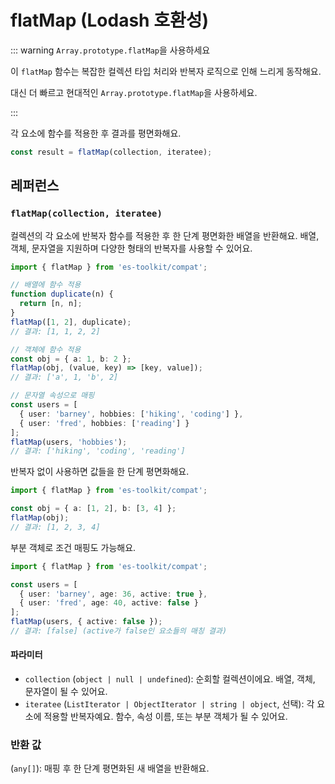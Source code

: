 # flatMap (Lodash 호환성)

::: warning `Array.prototype.flatMap`을 사용하세요

이 `flatMap` 함수는 복잡한 컬렉션 타입 처리와 반복자 로직으로 인해 느리게 동작해요.

대신 더 빠르고 현대적인 `Array.prototype.flatMap`을 사용하세요.

:::

각 요소에 함수를 적용한 후 결과를 평면화해요.

```typescript
const result = flatMap(collection, iteratee);
```

## 레퍼런스

### `flatMap(collection, iteratee)`

컬렉션의 각 요소에 반복자 함수를 적용한 후 한 단계 평면화한 배열을 반환해요. 배열, 객체, 문자열을 지원하며 다양한 형태의 반복자를 사용할 수 있어요.

```typescript
import { flatMap } from 'es-toolkit/compat';

// 배열에 함수 적용
function duplicate(n) {
  return [n, n];
}
flatMap([1, 2], duplicate);
// 결과: [1, 1, 2, 2]

// 객체에 함수 적용
const obj = { a: 1, b: 2 };
flatMap(obj, (value, key) => [key, value]);
// 결과: ['a', 1, 'b', 2]

// 문자열 속성으로 매핑
const users = [
  { user: 'barney', hobbies: ['hiking', 'coding'] },
  { user: 'fred', hobbies: ['reading'] }
];
flatMap(users, 'hobbies');
// 결과: ['hiking', 'coding', 'reading']
```

반복자 없이 사용하면 값들을 한 단계 평면화해요.

```typescript
import { flatMap } from 'es-toolkit/compat';

const obj = { a: [1, 2], b: [3, 4] };
flatMap(obj);
// 결과: [1, 2, 3, 4]
```

부분 객체로 조건 매핑도 가능해요.

```typescript
import { flatMap } from 'es-toolkit/compat';

const users = [
  { user: 'barney', age: 36, active: true },
  { user: 'fred', age: 40, active: false }
];
flatMap(users, { active: false });
// 결과: [false] (active가 false인 요소들의 매칭 결과)
```

#### 파라미터

- `collection` (`object | null | undefined`): 순회할 컬렉션이에요. 배열, 객체, 문자열이 될 수 있어요.
- `iteratee` (`ListIterator | ObjectIterator | string | object`, 선택): 각 요소에 적용할 반복자예요. 함수, 속성 이름, 또는 부분 객체가 될 수 있어요.

### 반환 값

(`any[]`): 매핑 후 한 단계 평면화된 새 배열을 반환해요.

